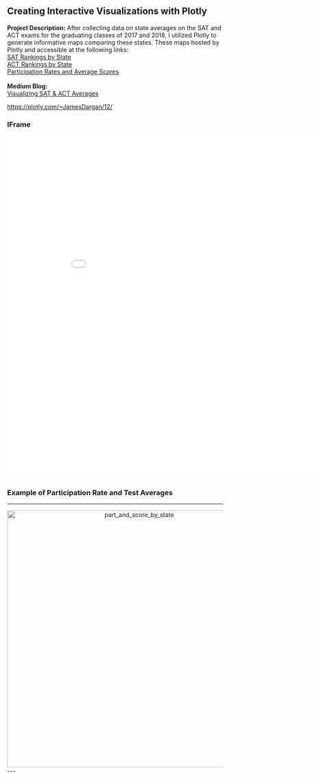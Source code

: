 ## Creating Interactive Visualizations with Plotly

**Project Description:** After collecting data on state averages on the SAT and ACT exams for the graduating classes of 2017 and 2018, I utilized Plotly to generate informative maps comparing these states. These maps hosted by Plotly and accessible at the following links: <br>
[SAT Rankings by State](https://chart-studio.plotly.com/~JamesDargan/1.embed)<br>
[ACT Rankings by State](https://chart-studio.plotly.com/~JamesDargan/3.embed)<br>
[Participation Rates and Average Scores](https://chart-studio.plotly.com/~JamesDargan/12.embed)<br>
<br>
**Medium Blog:**<br>
[Visualizing SAT & ACT Averages](https://medium.com/@james.dargan/visualizing-sat-act-averages-2a4759f9684)


https://plotly.com/~JamesDargan/12/

### IFrame
<iframe width="900" height="800" frameborder="0" scrolling="no" src="//plotly.com/~JamesDargan/12.embed"></iframe>

### Example of Participation Rate and Test Averages
---
<div>
    <a href="https://plotly.com/~JamesDargan/12/?share_key=S37vC11efxJZNZ6E3RcQEe" target="_blank" title="part_and_score_by_state" style="display: block; text-align: center;"><img src="https://plotly.com/~JamesDargan/12.png?share_key=S37vC11efxJZNZ6E3RcQEe" alt="part_and_score_by_state" style="max-width: 100%;width: 600px;"  width="600" onerror="this.onerror=null;this.src='https://plotly.com/404.png';" /></a>
    <script data-plotly="JamesDargan:12" sharekey-plotly="S37vC11efxJZNZ6E3RcQEe" src="https://plotly.com/embed.js" async></script>
</div>
---
